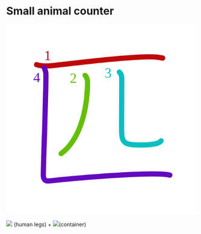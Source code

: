 # Small animal counter
![5339](Kanji/kanji-colorize/5339.svg)

![](http://www.kanjidamage.com/assets/radsmall/legshuman-d58839ec9798b807fb95062f7da66b4ee58fb10476d6569ec60319caa7be69ff.jpg) (human legs) + ![](http://www.kanjidamage.com/assets/radsmall/container-95ffdda22d10b4e78eabfcef483287040d516b3001d381a5aa93a43bda1d54fb.jpg)(container)